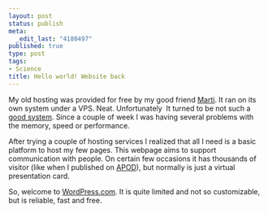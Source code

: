 ```yaml
--- 
layout: post
status: publish
meta: 
  _edit_last: "4180497"
published: true
type: post
tags: 
- Science
title: Hello world! Website back
---
```

My old hosting was provided for free by my good friend <a href="http://www.aldeaglobal.net/martiminoves/">Marti</a>. It ran on its own system under a VPS. Neat. Unfortunately  It turned to be not such a <a href="http://forum.x-cart.com/showthread.php?t=48019">good system</a>. Since a couple of week I was having several problems with the memory, speed or performance.

After trying a couple of hosting services I realized that all I need is a basic platform to host my few pages. This webpage aims to support communication with people. On certain few occasions it has thousands of visitor (like when I published on <a href="http://nasonurb.wordpress.com/work/apod/">APOD</a>), but normally is just a virtual presentation card.

So, welcome to <a href="http://wordpress.com/">WordPress.com</a>. It is quite limited and not so customizable, but is reliable, fast and free.
